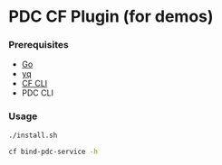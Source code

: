 # PDC CF Plugin (for demos)


### Prerequisites

* [Go](https://golang.org/doc/install)
* [yq](https://mikefarah.github.io/yq/)
* [CF CLI](https://docs.cloudfoundry.org/cf-cli/install-go-cli.html)
* PDC CLI

### Usage

```bash
./install.sh

cf bind-pdc-service -h
```

